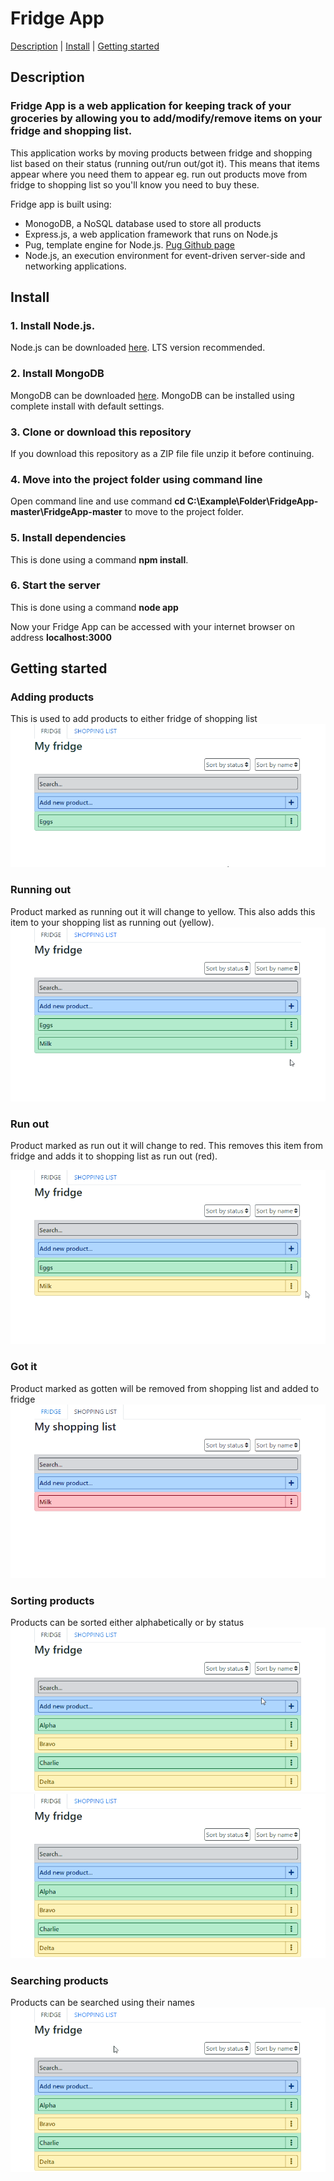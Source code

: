 # Fridge App 

[Description](https://github.com/KHe48200/FridgeApp#description)  |  [Install](https://github.com/KHe48200/FridgeApp#install)  |  [Getting started](https://github.com/KHe48200/FridgeApp#getting-started)

## Description

### Fridge App is a web application for keeping track of your groceries by allowing you to add/modify/remove items on your fridge and shopping list. 
This application works by moving products between fridge and shopping list based on their status (running out/run out/got it). This means that items appear where you need them to appear eg. run out products move from fridge to shopping list so you'll know you need to buy these.

Fridge app is built using:
* MonogoDB, a NoSQL database used to store all products
* Express.js, a web application framework that runs on Node.js
* Pug,  template engine for Node.js. [Pug Github page](https://github.com/pugjs/pug)
* Node.js, an execution environment for event-driven server-side and networking applications.


## Install

### 1. Install Node.js. 
   Node.js can be downloaded [here](https://nodejs.org/en/download/). LTS version recommended.
### 2. Install MongoDB
   MongoDB can be downloaded [here](https://www.mongodb.com/download-center/community). MongoDB can be installed using complete install with default settings.
### 3. Clone or download this repository
   If you download this repository as a ZIP file file unzip it before continuing.
### 4. Move into the project folder using command line
   Open command line and use command **cd C:\Example\Folder\FridgeApp-master\FridgeApp-master** to move to the project folder.
### 5. Install dependencies
   This is done using a command **npm install**.
### 6. Start the server
   This is done using a command **node app**
   
   Now your Fridge App can be accessed with your internet browser on address **localhost:3000**


## Getting started

### Adding products
This is used to add products to either fridge of shopping list
![alt text](https://github.com/KHe48200/FridgeApp/blob/main/images/productAdd.gif "Add product to fridge")
### Running out
Product marked as running out it will change to yellow. This also adds this item to your shopping list as running out (yellow).
![alt text](https://github.com/KHe48200/FridgeApp/blob/main/images/productRunningOut.gif "Mark product as running out")
### Run out
Product marked as run out it will change to red. This removes this item from fridge and adds it to shopping list as run out (red).

![alt text](https://github.com/KHe48200/FridgeApp/blob/main/images/productRunOut.gif "Mark product as run out")
### Got it
Product marked as gotten will be removed from shopping list and added to fridge
![alt text](https://github.com/KHe48200/FridgeApp/blob/main/images/productGotIt.gif "Sort by name")
### Sorting products 
Products can be sorted either alphabetically or by status
![alt text](https://github.com/KHe48200/FridgeApp/blob/main/images/productSortByName.gif "Got it") ![alt text](https://github.com/KHe48200/FridgeApp/blob/main/images/productSortByStatus.gif "Sort by status")
### Searching products
Products can be searched using their names
![alt text](https://github.com/KHe48200/FridgeApp/blob/main/images/productSearchByName.gif "Search")
